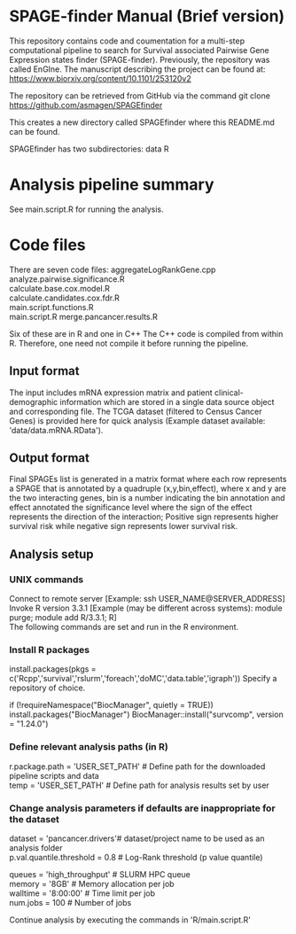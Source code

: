 # SPAGE-finder Manual (Brief version)

This repository contains code and coumentation for a multi-step computational pipeline to search for Survival associated Pairwise Gene Expression states finder (SPAGE-finder).
Previously, the repository was called EnGIne. The manuscript describing the project can be found at:
https://www.biorxiv.org/content/10.1101/253120v2

The repository can be retrieved from GitHub via the command
git clone https://github.com/asmagen/SPAGEfinder

This creates a new directory called SPAGEfinder where this README.md can be found.

SPAGEfinder has two subdirectories: 
data
R  

# Analysis pipeline summary
See main.script.R for running the analysis.

# Code files
There are seven code files:
aggregateLogRankGene.cpp
analyze.pairwise.significance.R  
calculate.base.cox.model.R  
calculate.candidates.cox.fdr.R  
main.script.functions.R  
main.script.R 
merge.pancancer.results.R

Six of these are in R and one in C++
The C++ code is compiled from within R. Therefore, one need not compile it before running the pipeline.

## Input format
The input includes mRNA expression matrix and patient clinical-demographic information which are stored in a single data source object and corresponding file. The TCGA dataset (filtered to Census Cancer Genes) is provided here for quick analysis (Example dataset available: 'data/data.mRNA.RData').

## Output format
Final SPAGEs list is generated in a matrix format where each row represents a SPAGE that is annotated by a quadruple (x,y,bin,effect), where x and y are the two interacting genes, bin is a number indicating the bin annotation and effect annotated the significance level where the sign of the effect represents the direction of the interaction; Positive sign represents higher survival risk while negative sign represents lower survival risk.

## Analysis setup

### UNIX commands
Connect to remote server [Example: ssh USER_NAME@SERVER_ADDRESS]  
Invoke R version 3.3.1 [Example (may be different across systems): module purge; module add R/3.3.1; R]  
The following commands are set and run in the R environment.

### Install R packages
install.packages(pkgs = c('Rcpp','survival','rslurm','foreach','doMC','data.table','igraph'))
Specify a repository of choice.

if (!requireNamespace("BiocManager", quietly = TRUE)) install.packages("BiocManager")
BiocManager::install("survcomp", version = "1.24.0")

### Define relevant analysis paths (in R)
r.package.path = 'USER_SET_PATH' # Define path for the downloaded pipeline scripts and data  
temp = 'USER_SET_PATH' # Define path for analysis results set by user  

### Change analysis parameters if defaults are inappropriate for the dataset  
dataset = 'pancancer.drivers'# dataset/project name to be used as an analysis folder  
p.val.quantile.threshold = 0.8 # Log-Rank threshold (p value quantile)  

queues   = 'high_throughput' # SLURM HPC queue  
memory   = '8GB' # Memory allocation per job  
walltime = '8:00:00' # Time limit per job  
num.jobs = 100 # Number of jobs  

Continue analysis by executing the commands in 'R/main.script.R'
